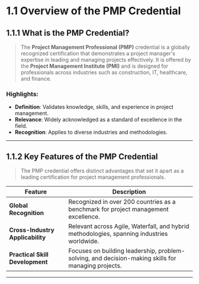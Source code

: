 # **1.1 Overview of the PMP Credential**

## **1.1.1 What is the PMP Credential?**

> The **Project Management Professional (PMP)** credential is a globally recognized certification that demonstrates a project manager's expertise in leading and managing projects effectively. It is offered by the **Project Management Institute (PMI)** and is designed for professionals across industries such as construction, IT, healthcare, and finance.

### **Highlights:**
- **Definition**: Validates knowledge, skills, and experience in project management.
- **Relevance**: Widely acknowledged as a standard of excellence in the field.
- **Recognition**: Applies to diverse industries and methodologies.

---

## **1.1.2 Key Features of the PMP Credential**

> The PMP credential offers distinct advantages that set it apart as a leading certification for project management professionals.

| **Feature**                    | **Description**                                                                                     |
|--------------------------------|-----------------------------------------------------------------------------------------------------|
| **Global Recognition**         | Recognized in over 200 countries as a benchmark for project management excellence.                  |
| **Cross-Industry Applicability**| Relevant across Agile, Waterfall, and hybrid methodologies, spanning industries worldwide.         |
| **Practical Skill Development**| Focuses on building leadership, problem-solving, and decision-making skills for managing projects. |

---
